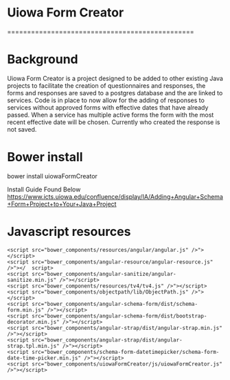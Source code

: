 # Uiowa Form Creator
===============================================

# Background
Uiowa Form Creator is a project designed to be added to other existing Java projects to facilitate the creation of questionnaires and responses, the forms and responses are saved to a postgres database and the are linked to services. Code is in place to now allow for the adding of responses to services without approved forms with effective dates that have already passed. When a service has multiple active forms the form with the most recent effective date will be chosen. Currently who created the response is not saved. 

# Bower install
bower install uiowaFormCreator


Install Guide Found Below
https://www.icts.uiowa.edu/confluence/display/IA/Adding+Angular+Schema+Form+Project+to+Your+Java+Project

# Javascript resources
	<script src="bower_components/resources/angular/angular.js" />"></script>
	<script src="bower_components/angular-resource/angular-resource.js" />"></	script>
	<script src="bower_components/angular-sanitize/angular-sanitize.min.js" />"></script>
	<script src="bower_components/resources/tv4/tv4.js" />"></script>
	<script src="bower_components/objectpath/lib/ObjectPath.js" />"></script>
	<script src="bower_components/angular-schema-form/dist/schema-form.min.js" />"></script>
	<script src="bower_components/angular-schema-form/dist/bootstrap-decorator.min.js" />"></script>
	<script src="bower_components/angular-strap/dist/angular-strap.min.js" />"></script>
	<script src="bower_components/angular-strap/dist/angular-strap.tpl.min.js" />"></script>
	<script src="bower_components/schema-form-datetimepicker/schema-form-date-time-picker.min.js" />"></script>
	<script src="bower_components/uiowaFormCreator/js/uiowaFormCreator.js" />"></script>


